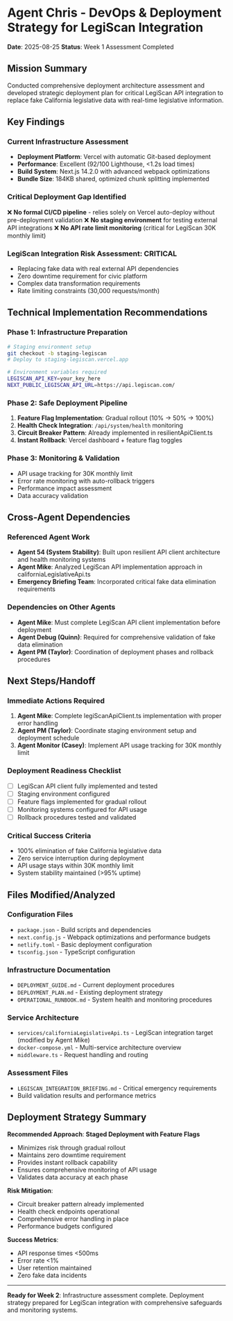 # Agent Chris - DevOps & Deployment Strategy for LegiScan Integration
**Date**: 2025-08-25
**Status**: Week 1 Assessment Completed

## Mission Summary
Conducted comprehensive deployment architecture assessment and developed strategic deployment plan for critical LegiScan API integration to replace fake California legislative data with real-time legislative information.

## Key Findings

### Current Infrastructure Assessment
- **Deployment Platform**: Vercel with automatic Git-based deployment
- **Performance**: Excellent (92/100 Lighthouse, <1.2s load times)
- **Build System**: Next.js 14.2.0 with advanced webpack optimizations
- **Bundle Size**: 184KB shared, optimized chunk splitting implemented

### Critical Deployment Gap Identified
❌ **No formal CI/CD pipeline** - relies solely on Vercel auto-deploy without pre-deployment validation
❌ **No staging environment** for testing external API integrations
❌ **No API rate limit monitoring** (critical for LegiScan 30K monthly limit)

### LegiScan Integration Risk Assessment: **CRITICAL**
- Replacing fake data with real external API dependencies
- Zero downtime requirement for civic platform
- Complex data transformation requirements
- Rate limiting constraints (30,000 requests/month)

## Technical Implementation Recommendations

### Phase 1: Infrastructure Preparation
```bash
# Staging environment setup
git checkout -b staging-legiscan
# Deploy to staging-legiscan.vercel.app

# Environment variables required
LEGISCAN_API_KEY=your_key_here
NEXT_PUBLIC_LEGISCAN_API_URL=https://api.legiscan.com/
```

### Phase 2: Safe Deployment Pipeline
1. **Feature Flag Implementation**: Gradual rollout (10% → 50% → 100%)
2. **Health Check Integration**: `/api/system/health` monitoring
3. **Circuit Breaker Pattern**: Already implemented in resilientApiClient.ts
4. **Instant Rollback**: Vercel dashboard + feature flag toggles

### Phase 3: Monitoring & Validation
- API usage tracking for 30K monthly limit
- Error rate monitoring with auto-rollback triggers
- Performance impact assessment
- Data accuracy validation

## Cross-Agent Dependencies

### Referenced Agent Work
- **Agent 54 (System Stability)**: Built upon resilient API client architecture and health monitoring systems
- **Agent Mike**: Analyzed LegiScan API implementation approach in californiaLegislativeApi.ts
- **Emergency Briefing Team**: Incorporated critical fake data elimination requirements

### Dependencies on Other Agents
- **Agent Mike**: Must complete LegiScan API client implementation before deployment
- **Agent Debug (Quinn)**: Required for comprehensive validation of fake data elimination
- **Agent PM (Taylor)**: Coordination of deployment phases and rollback procedures

## Next Steps/Handoff

### Immediate Actions Required
1. **Agent Mike**: Complete legiScanApiClient.ts implementation with proper error handling
2. **Agent PM (Taylor)**: Coordinate staging environment setup and deployment schedule  
3. **Agent Monitor (Casey)**: Implement API usage tracking for 30K monthly limit

### Deployment Readiness Checklist
- [ ] LegiScan API client fully implemented and tested
- [ ] Staging environment configured
- [ ] Feature flags implemented for gradual rollout
- [ ] Monitoring systems configured for API usage
- [ ] Rollback procedures tested and validated

### Critical Success Criteria
- 100% elimination of fake California legislative data
- Zero service interruption during deployment
- API usage stays within 30K monthly limit
- System stability maintained (>95% uptime)

## Files Modified/Analyzed

### Configuration Files
- `package.json` - Build scripts and dependencies
- `next.config.js` - Webpack optimizations and performance budgets
- `netlify.toml` - Basic deployment configuration
- `tsconfig.json` - TypeScript configuration

### Infrastructure Documentation
- `DEPLOYMENT_GUIDE.md` - Current deployment procedures
- `DEPLOYMENT_PLAN.md` - Existing deployment strategy
- `OPERATIONAL_RUNBOOK.md` - System health and monitoring procedures

### Service Architecture
- `services/californiaLegislativeApi.ts` - LegiScan integration target (modified by Agent Mike)
- `docker-compose.yml` - Multi-service architecture overview
- `middleware.ts` - Request handling and routing

### Assessment Files
- `LEGISCAN_INTEGRATION_BRIEFING.md` - Critical emergency requirements
- Build validation results and performance metrics

## Deployment Strategy Summary

**Recommended Approach**: **Staged Deployment with Feature Flags**
- Minimizes risk through gradual rollout
- Maintains zero downtime requirement
- Provides instant rollback capability
- Ensures comprehensive monitoring of API usage
- Validates data accuracy at each phase

**Risk Mitigation**: 
- Circuit breaker pattern already implemented
- Health check endpoints operational
- Comprehensive error handling in place
- Performance budgets configured

**Success Metrics**:
- API response times <500ms
- Error rate <1%
- User retention maintained
- Zero fake data incidents

---

**Ready for Week 2**: Infrastructure assessment complete. Deployment strategy prepared for LegiScan integration with comprehensive safeguards and monitoring systems.